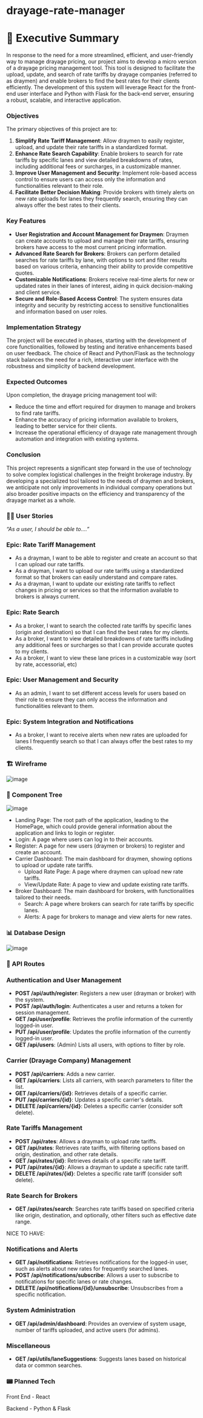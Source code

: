 # drayage-rate-manager

# 📌 Executive Summary

In response to the need for a more streamlined, efficient, and user-friendly way to manage drayage pricing, our project aims to develop a micro version of a drayage pricing management tool. This tool is designed to facilitate the upload, update, and search of rate tariffs by drayage companies (referred to as draymen) and enable brokers to find the best rates for their clients efficiently. The development of this system will leverage React for the front-end user interface and Python with Flask for the back-end server, ensuring a robust, scalable, and interactive application.

### Objectives

The primary objectives of this project are to:

1. **Simplify Rate Tariff Management**: Allow draymen to easily register, upload, and update their rate tariffs in a standardized format.
2. **Enhance Rate Search Capability**: Enable brokers to search for rate tariffs by specific lanes and view detailed breakdowns of rates, including additional fees or surcharges, in a customizable manner.
3. **Improve User Management and Security**: Implement role-based access control to ensure users can access only the information and functionalities relevant to their role.
4. **Facilitate Better Decision Making**: Provide brokers with timely alerts on new rate uploads for lanes they frequently search, ensuring they can always offer the best rates to their clients.

### Key Features

- **User Registration and Account Management for Draymen**: Draymen can create accounts to upload and manage their rate tariffs, ensuring brokers have access to the most current pricing information.
- **Advanced Rate Search for Brokers**: Brokers can perform detailed searches for rate tariffs by lane, with options to sort and filter results based on various criteria, enhancing their ability to provide competitive quotes.
- **Customizable Notifications**: Brokers receive real-time alerts for new or updated rates in their lanes of interest, aiding in quick decision-making and client service.
- **Secure and Role-Based Access Control**: The system ensures data integrity and security by restricting access to sensitive functionalities and information based on user roles.

### Implementation Strategy

The project will be executed in phases, starting with the development of core functionalities, followed by testing and iterative enhancements based on user feedback. The choice of React and Python/Flask as the technology stack balances the need for a rich, interactive user interface with the robustness and simplicity of backend development.

### Expected Outcomes

Upon completion, the drayage pricing management tool will:

- Reduce the time and effort required for draymen to manage and brokers to find rate tariffs.
- Enhance the accuracy of pricing information available to brokers, leading to better service for their clients.
- Increase the operational efficiency of drayage rate management through automation and integration with existing systems.

### Conclusion

This project represents a significant step forward in the use of technology to solve complex logistical challenges in the freight brokerage industry. By developing a specialized tool tailored to the needs of draymen and brokers, we anticipate not only improvements in individual company operations but also broader positive impacts on the efficiency and transparency of the drayage market as a whole.

### 👨‍💼 User Stories

*“As a user, I should be able to….”*

### Epic: Rate Tariff Management

- As a drayman, I want to be able to register and create an account so that I can upload our rate tariffs.
- As a drayman, I want to upload our rate tariffs using a standardized format so that brokers can easily understand and compare rates.
- As a drayman, I want to update our existing rate tariffs to reflect changes in pricing or services so that the information available to brokers is always current.

### Epic: Rate Search

- As a broker, I want to search the collected rate tariffs by specific lanes (origin and destination) so that I can find the best rates for my clients.
- As a broker, I want to view detailed breakdowns of rate tariffs including any additional fees or surcharges so that I can provide accurate quotes to my clients.
- As a broker, I want to view these lane prices in a customizable way (sort by rate, accessorial, etc)

### Epic: User Management and Security

- As an admin, I want to set different access levels for users based on their role to ensure they can only access the information and functionalities relevant to them.

### Epic: System Integration and Notifications

- As a broker, I want to receive alerts when new rates are uploaded for lanes I frequently search so that I can always offer the best rates to my clients.

### 🏗️ Wireframe

![image](https://github.com/tyjsmith1/drayage-rate-manager/assets/95344047/c38239c9-bcac-4326-8a2c-ef88a56961fb)


### 🌳 Component Tree

![image](https://github.com/tyjsmith1/drayage-rate-manager/assets/95344047/0eb14133-e0be-4ea7-a8e3-8cd41dcbb008)


- Landing Page: The root path of the application, leading to the HomePage, which could provide general information about the application and links to login or register.
- Login: A page where users can log in to their accounts.
- Register: A page for new users (draymen or brokers) to register and create an account.
- Carrier Dashboard: The main dashboard for draymen, showing options to upload or update rate tariffs.
    - Upload Rate Page: A page where draymen can upload new rate tariffs.
    - View/Update Rate: A page to view and update existing rate tariffs.
- Broker Dashboard: The main dashboard for brokers, with functionalities tailored to their needs.
    - Search:  A page where brokers can search for rate tariffs by specific lanes.
    - Alerts: A page for brokers to manage and view alerts for new rates.

### 📊 Database Design

![image](https://github.com/tyjsmith1/drayage-rate-manager/assets/95344047/f9a0177a-a109-4cc5-a253-8cde562859a9)


### 🛜 API Routes

### **Authentication and User Management**

- **POST /api/auth/register**: Registers a new user (drayman or broker) with the system.
- **POST /api/auth/login**: Authenticates a user and returns a token for session management.
- **GET /api/user/profile**: Retrieves the profile information of the currently logged-in user.
- **PUT /api/user/profile**: Updates the profile information of the currently logged-in user.
- **GET /api/users**: (Admin) Lists all users, with options to filter by role.

### **Carrier (Drayage Company) Management**

- **POST /api/carriers**: Adds a new carrier.
- **GET /api/carriers**: Lists all carriers, with search parameters to filter the list.
- **GET /api/carriers/{id}**: Retrieves details of a specific carrier.
- **PUT /api/carriers/{id}**: Updates a specific carrier's details.
- **DELETE /api/carriers/{id}**: Deletes a specific carrier (consider soft delete).

### **Rate Tariffs Management**

- **POST /api/rates**: Allows a drayman to upload rate tariffs.
- **GET /api/rates**: Retrieves rate tariffs, with filtering options based on origin, destination, and other rate details.
- **GET /api/rates/{id}**: Retrieves details of a specific rate tariff.
- **PUT /api/rates/{id}**: Allows a drayman to update a specific rate tariff.
- **DELETE /api/rates/{id}**: Deletes a specific rate tariff (consider soft delete).

### **Rate Search for Brokers**

- **GET /api/rates/search**: Searches rate tariffs based on specified criteria like origin, destination, and optionally, other filters such as effective date range.

NICE TO HAVE:

### **Notifications and Alerts**

- **GET /api/notifications**: Retrieves notifications for the logged-in user, such as alerts about new rates for frequently searched lanes.
- **POST /api/notifications/subscribe**: Allows a user to subscribe to notifications for specific lanes or rate changes.
- **DELETE /api/notifications/{id}/unsubscribe**: Unsubscribes from a specific notification.

### **System Administration**

- **GET /api/admin/dashboard**: Provides an overview of system usage, number of tariffs uploaded, and active users (for admins).

### **Miscellaneous**

- **GET /api/utils/laneSuggestions**: Suggests lanes based on historical data or common searches.

### 📟 Planned Tech

Front End - React

Backend - Python & Flask
